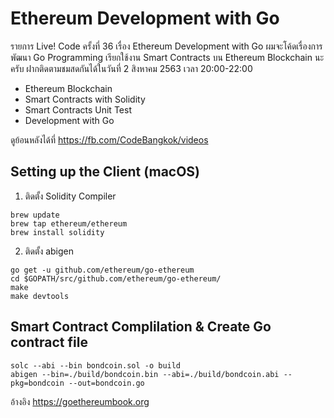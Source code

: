 # Ethereum Development with Go

รายการ Live! Code ครั้งที่ 36 เรื่อง Ethereum Development with Go ผมจะโค้ดเรื่องการพัฒนา Go Programming เรียกใช้งาน Smart Contracts บน Ethereum Blockchain นะครับ ฝากติดตามชมสดกันได้ในวันที่ 2 สิงหาคม 2563 เวลา 20:00-22:00
- Ethereum Blockchain
- Smart Contracts with Solidity
- Smart Contracts Unit Test
- Development with Go

ดูย้อนหลังได้ที่ https://fb.com/CodeBangkok/videos

## Setting up the Client (macOS)
1. ติดตั้ง Solidity Compiler
```
brew update
brew tap ethereum/ethereum
brew install solidity
```
2. ติดตั้ง abigen
```
go get -u github.com/ethereum/go-ethereum
cd $GOPATH/src/github.com/ethereum/go-ethereum/
make
make devtools
```

## Smart Contract Complilation & Create Go contract file

```
solc --abi --bin bondcoin.sol -o build
abigen --bin=./build/bondcoin.bin --abi=./build/bondcoin.abi --pkg=bondcoin --out=bondcoin.go
```

อ้างอิง https://goethereumbook.org
